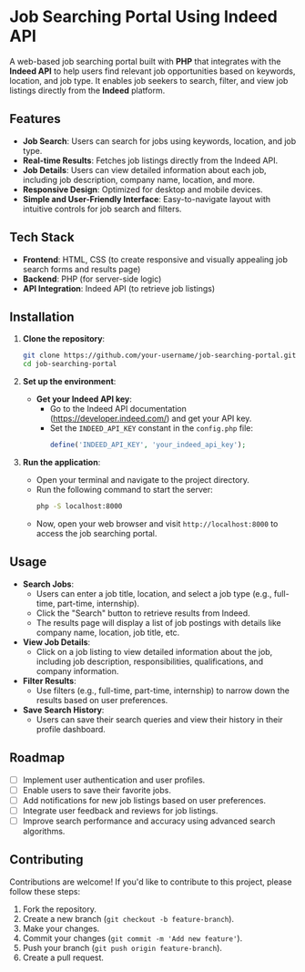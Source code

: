 
# Job Searching Portal Using Indeed API

A web-based job searching portal built with **PHP** that integrates with the **Indeed API** to help users find relevant job opportunities based on keywords, location, and job type. It enables job seekers to search, filter, and view job listings directly from the **Indeed** platform.

## Features

- **Job Search**: Users can search for jobs using keywords, location, and job type.
- **Real-time Results**: Fetches job listings directly from the Indeed API.
- **Job Details**: Users can view detailed information about each job, including job description, company name, location, and more.
- **Responsive Design**: Optimized for desktop and mobile devices.
- **Simple and User-Friendly Interface**: Easy-to-navigate layout with intuitive controls for job search and filters.

## Tech Stack

- **Frontend**: HTML, CSS (to create responsive and visually appealing job search forms and results page)
- **Backend**: PHP (for server-side logic)
- **API Integration**: Indeed API (to retrieve job listings)

## Installation

1. **Clone the repository**:
   ```bash
   git clone https://github.com/your-username/job-searching-portal.git
   cd job-searching-portal
   ```

2. **Set up the environment**:
   - **Get your Indeed API key**:
     - Go to the Indeed API documentation (https://developer.indeed.com/) and get your API key.
     - Set the `INDEED_API_KEY` constant in the `config.php` file:
       ```php
       define('INDEED_API_KEY', 'your_indeed_api_key');
       ```

3. **Run the application**:
   - Open your terminal and navigate to the project directory.
   - Run the following command to start the server:
     ```bash
     php -S localhost:8000
     ```
   - Now, open your web browser and visit `http://localhost:8000` to access the job searching portal.

## Usage

- **Search Jobs**:
  - Users can enter a job title, location, and select a job type (e.g., full-time, part-time, internship).
  - Click the "Search" button to retrieve results from Indeed.
  - The results page will display a list of job postings with details like company name, location, job title, etc.
- **View Job Details**:
  - Click on a job listing to view detailed information about the job, including job description, responsibilities, qualifications, and company information.
- **Filter Results**:
  - Use filters (e.g., full-time, part-time, internship) to narrow down the results based on user preferences.
- **Save Search History**:
  - Users can save their search queries and view their history in their profile dashboard.

## Roadmap

- [ ] Implement user authentication and user profiles.
- [ ] Enable users to save their favorite jobs.
- [ ] Add notifications for new job listings based on user preferences.
- [ ] Integrate user feedback and reviews for job listings.
- [ ] Improve search performance and accuracy using advanced search algorithms.

## Contributing

Contributions are welcome! If you'd like to contribute to this project, please follow these steps:
1. Fork the repository.
2. Create a new branch (`git checkout -b feature-branch`).
3. Make your changes.
4. Commit your changes (`git commit -m 'Add new feature'`).
5. Push your branch (`git push origin feature-branch`).
6. Create a pull request.
